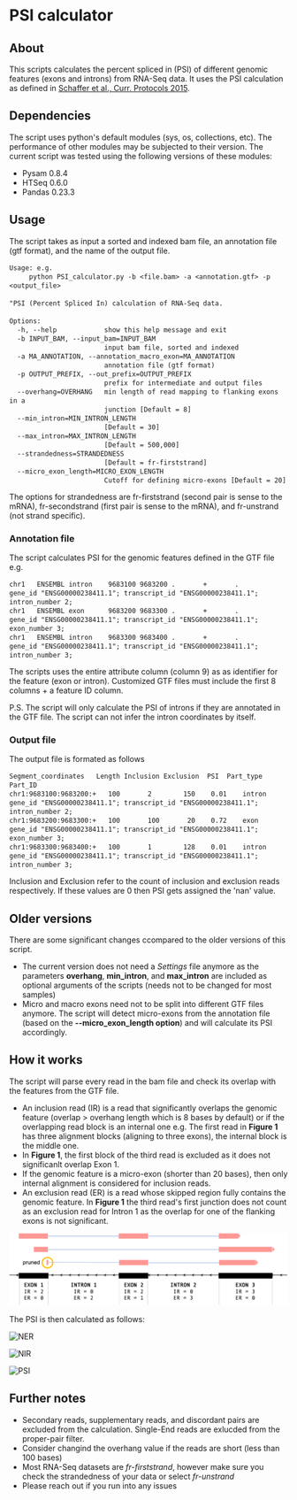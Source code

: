 # PSI calculator
## About

This scripts calculates the percent spliced in (PSI) of different genomic features (exons and introns) from RNA-Seq data. 
It uses the PSI calculation as defined in [Schaffer et al., Curr. Protocols 2015](https://currentprotocols.onlinelibrary.wiley.com/doi/full/10.1002/0471142905.hg1116s87). 

## Dependencies

The script uses python's default modules (sys, os, collections, etc). The performance of other modules may be subjected to their version. 
The current script was tested using the following versions of these modules:
- Pysam 0.8.4
- HTSeq 0.6.0
- Pandas 0.23.3
## Usage
The script takes as input a sorted and indexed bam file, an annotation file (gtf format), and the name of the output file. 

```
Usage: e.g. 
	 python PSI_calculator.py -b <file.bam> -a <annotation.gtf> -p <output_file>

"PSI (Percent Spliced In) calculation of RNA-Seq data.

Options:
  -h, --help            show this help message and exit
  -b INPUT_BAM, --input_bam=INPUT_BAM
                        input bam file, sorted and indexed
  -a MA_ANNOTATION, --annotation_macro_exon=MA_ANNOTATION
                        annotation file (gtf format)
  -p OUTPUT_PREFIX, --out_prefix=OUTPUT_PREFIX
                        prefix for intermediate and output files
  --overhang=OVERHANG   min length of read mapping to flanking exons in a
                        junction [Default = 8]
  --min_intron=MIN_INTRON_LENGTH
                        [Default = 30]
  --max_intron=MAX_INTRON_LENGTH
                        [Default = 500,000]
  --strandedness=STRANDEDNESS
                        [Default = fr-firststrand]
  --micro_exon_length=MICRO_EXON_LENGTH
                        Cutoff for defining micro-exons [Default = 20]
 ```
 
 The options for strandedness are fr-firststrand (second pair is sense to the mRNA), fr-secondstrand (first pair is sense to the mRNA), and fr-unstrand (not strand specific).
 
 ### Annotation file
 The script calculates PSI for the genomic features defined in the GTF file e.g.
 ```
 chr1   ENSEMBL intron    9683100 9683200 .       +       .       gene_id "ENSG00000238411.1"; transcript_id "ENSG00000238411.1"; intron_number 2;
 chr1   ENSEMBL exon      9683200 9683300 .       +       .       gene_id "ENSG00000238411.1"; transcript_id "ENSG00000238411.1"; exon_number 3;
 chr1   ENSEMBL intron    9683300 9683400 .       +       .       gene_id "ENSG00000238411.1"; transcript_id "ENSG00000238411.1"; intron_number 3;
 ```
 The scripts uses the entire attribute column (column 9) as as identifier for the feature (exon or intron). 
 Customized GTF files must include the first 8 columns + a feature ID column.
 
 P.S. The script will only calculate the PSI of introns if they are annotated in the GTF file. The script can not infer the intron coordinates by itself. 
 
 ### Output file
 The output file is formated as follows 
 
 ```
 Segment_coordinates   Length Inclusion Exclusion  PSI  Part_type  Part_ID
 chr1:9683100:9683200:+   100       2        150    0.01    intron     gene_id "ENSG00000238411.1"; transcript_id "ENSG00000238411.1"; intron_number 2;
 chr1:9683200:9683300:+   100       100       20    0.72    exon       gene_id "ENSG00000238411.1"; transcript_id "ENSG00000238411.1"; exon_number 3;
 chr1:9683300:9683400:+   100       1        128    0.01    intron     gene_id "ENSG00000238411.1"; transcript_id "ENSG00000238411.1"; intron_number 3;
 ```
 Inclusion and Exclusion refer to the count of inclusion and exclusion reads respectively. If these values are 0 then PSI gets assigned the 'nan' value. 
 
 ## Older versions
 
 There are some significant changes ccompared to the older versions of this script. 
 - The current version does not need a *Settings* file anymore as the parameters **overhang**, **min_intron**, and **max_intron** are included as optional arguments of the scripts (needs not to be changed for most samples)
 - Micro and macro exons need not to be split into different GTF files anymore. The script will detect micro-exons from the annotation file (based on the **--micro_exon_length option**) and will calculate its PSI accordingly. 
 

## How it works
The script will parse every read in the bam file and check its overlap with the features from the GTF file. 
- An inclusion read (IR) is a read that significantly overlaps the genomic feature (overlap > overhang length which is 8 bases by default) or if the overlapping read block is an internal one e.g. The first read in **Figure 1** has three alignment blocks (aligning to three exons), the internal block is the middle one. 
- In **Figure 1**, the first block of the third read is excluded as it does not significanlt overlap Exon 1. 
- If the genomic feature is a micro-exon (shorter than 20 bases), then only internal alignment is considered for inclusion reads. 
- An exclusion read (ER) is a read whose skipped region fully contains the genomic feature. In **Figure 1** the third read's first junction does not count as an exclusion read for Intron 1 as the overlap for one of the flanking exons is not significant. 

![Figure 1](./PSI_example.png)

The PSI is then calculated as follows:

![NER](https://latex.codecogs.com/svg.latex?\&space;NER=\frac{ER}{Read%20Length%20-%202%20*%20overhang}) 

![NIR](https://latex.codecogs.com/svg.latex?\&space;NIR=\frac{IR}{Read%20Length%20+%20Feature%20Length%20-%202%20*%20overhang}) 

![PSI](https://latex.codecogs.com/svg.latex?\&space;PSI=\frac{NIR}{NIR%20+%20NER}) 


## Further notes
- Secondary reads, supplementary reads, and discordant pairs are excluded from the calculation. Single-End reads are exlucded from the proper-pair filter. 
- Consider changind the overhang value if the reads are short (less than 100 bases)
- Most RNA-Seq datasets are *fr-firststrand*, however make sure you check the strandedness of your data or select *fr-unstrand*
- Please reach out if you run into any issues


